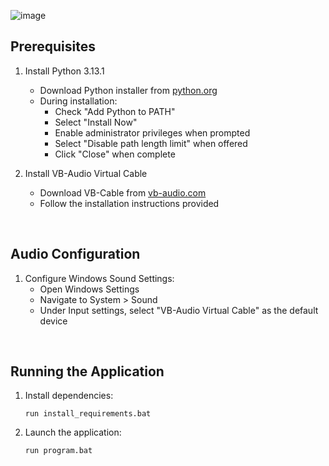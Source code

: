 ![image](https://github.com/user-attachments/assets/69e290f2-187f-42aa-9b32-009ead7d39bb)

## Prerequisites

1. Install Python 3.13.1
   - Download Python installer from [python.org](https://www.python.org/ftp/python/3.13.1/python-3.13.1-amd64.exe)
   - During installation:
     - Check "Add Python to PATH"
     - Select "Install Now" 
     - Enable administrator privileges when prompted
     - Select "Disable path length limit" when offered
     - Click "Close" when complete

2. Install VB-Audio Virtual Cable
   - Download VB-Cable from [vb-audio.com](https://download.vb-audio.com/Download_CABLE/VBCABLE_Driver_Pack45.zip)
   - Follow the installation instructions provided

<br>

## Audio Configuration

1. Configure Windows Sound Settings:
   - Open Windows Settings
   - Navigate to System > Sound
   - Under Input settings, select "VB-Audio Virtual Cable" as the default device

<br>

## Running the Application

1. Install dependencies:
   ```
   run install_requirements.bat
   ```

2. Launch the application:
   ```
   run program.bat
   ```
